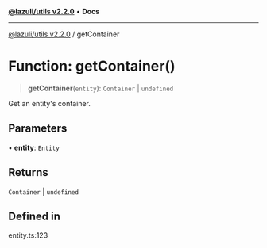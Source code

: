 [**@lazuli/utils v2.2.0**](../README.md) • **Docs**

***

[@lazuli/utils v2.2.0](../globals.md) / getContainer

# Function: getContainer()

> **getContainer**(`entity`): `Container` \| `undefined`

Get an entity's container.

## Parameters

• **entity**: `Entity`

## Returns

`Container` \| `undefined`

## Defined in

entity.ts:123
